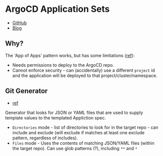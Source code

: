 # ArgoCD Application Sets

* [GitHub](https://github.com/argoproj-labs/applicationset)
* [Blog](https://blog.argoproj.io/introducing-the-applicationset-controller-for-argo-cd-982e28b62dc5)

## Why?

The 'App of Apps' pattern works, but has some limitations ([ref](https://argocd-applicationset.readthedocs.io/en/stable/Use-Cases/#use-case-self-service-of-argo-cd-applications-on-multitenant-clusters)):

* Needs permissions to deploy to the ArgoCD repo.
* Cannot enforce security - can (accidentally) use a different `project` id and the application will be deployed to that project/cluster/namespace.

## Git Generator

* [ref](https://argocd-applicationset.readthedocs.io/en/stable/Generators-Git/)

Generator that looks for JSON or YAML files that are used to supply template values to the templated Appliction spec.

* `Directories` mode - list of directories to look for in the target repo - can include and exclude (will exclude if matches at least one exclude pattern, regardless of includes).
* `Files` mode - Uses the contents of matching JSON/YAML files (within the target repo).  Can use glob patterns (?), including `**` and `*` 



